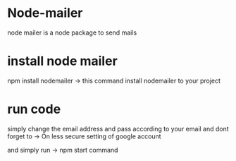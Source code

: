 # Node-mailer
node mailer is a node package to send mails 
# install node mailer
npm install nodemailer -> this command install nodemailer to your project 
# run code 
simply change the email address and pass according to your email and dont forget to -> On less secure setting of google account

and simply run -> npm start command
